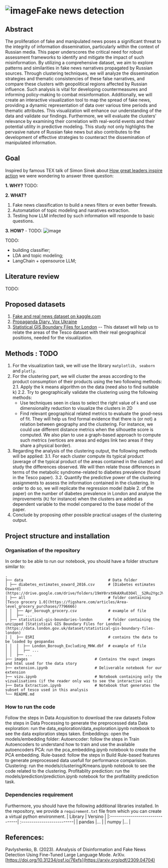 ![image](https://github.com/strateg17/fake-news/assets/69148321/9c37fb75-c818-45bb-b215-191da9025f3d)Fake news detection 
======

## Abstract
The proliferation of fake and manipulated news poses a significant threat to the integrity of information dissemination, particularly within the context of Russian media. This paper underscores the critical need for robust assessment frameworks to identify and mitigate the impact of such misinformation. By utilizing a comprehensive dataset, we aim to explore patterns and similarities in fake news narratives propagated by Russian sources. Through clustering techniques, we will analyze the dissemination strategies and thematic consistencies of these false narratives, and compare these clusters with geopolitical regions affected by Russian influence. Such analysis is vital for developing countermeasures and informing policy-making to combat misinformation. Additionally, we will create an interactive visualization tool to map the spread of fake news, providing a dynamic representation of data over various time periods and thematic attributes. This visualization will enhance our understanding of the data and validate our findings. Furthermore, we will evaluate the clusters' relevance by examining their correlation with real-world events and their potential utility in predictive modeling. This study not only highlights the pervasive nature of Russian fake news but also contributes to the development of effective strategies to counteract the dissemination of manipulated information.


## Goal
Inspired by famous TEX talk of Simon Sinek about [How great leaders inspire action](https://www.ted.com/talks/simon_sinek_how_great_leaders_inspire_action?language=en) we were wondering to answer three question: 

**1. WHY?** 
TODO: 

**2. WHAT?** 
1. Fake news classification to build a news filters or even better firewals.
2. Automatation of topic modeling and naratives extraction.
3. Testing how LLM infected by such information will responde to basic questions.


**3. HOW?**  - TODO:
![image](https://github.com/strateg17/fake-news/assets/69148321/95880738-0ba6-43f8-8e59-56c8a3646924)


TODO: 
- building classifier;
- LDA and topic modeling;
- LangChain + opensource LLM;


## Literature review
TODO:



## Proposed datasets
1. [Fake and real news dataset on kaggle.com](https://www.kaggle.com/datasets/clmentbisaillon/fake-and-real-news-dataset.)
2. [ Propaganda Diary. Vox Ukraine](https://russiandisinfo.voxukraine.org/en/narratives)
3. [Statistical GIS Boundary Files for London](https://data.london.gov.uk/dataset/statistical-gis-boundary-files-london) -- This dataset will help us to relate the areas of the Tesco dataset with their real geographical positions, needed for the visualization.



## Methods : TODO

1. For the visualization task, we will use the library ```matplotlib, seaborn``` and ```plotly```. 
2. For the clustering part, we will cluster the areas according to the product consumption of their products using the two following methods:
  2.1. Apply the k means algorithm on the data (need also to find suitable k)
  2.2. Try to geographically validate the clustering using the following methods:
    * Use techniques seen in class to select the right value of ```k``` and  use dimensionality reduction to visualize the clusters in 2D
    * Find relevant geographical related metrics to evaluate the good-ness of fit. They will help us find formal evidence that there is (or not) a relation between geography and the clustering. For instance, we could use different distance metrics when the silhouette score is computed. We also plan to use a graph-based approach to compute such metrics (vertices are areas and edges link two areas if they share a physical border). 
3. Regarding the analysis of the clustering output, the following methods will be applied:
  3.1. For each cluster compute its typical product (average of the typical product of the areas contained in the cluster) and study the differences observed. We will then relate those differences in terms of the metabolic syndrome-related to diabetes prevalence (found in the Tesco paper).
  3.2. Quantify the predictive power of the clustering assignments to assess the information contained in the clustering. In order to do so, we will replicate the regression model (table 2. of the paper) on the number of diabetes prevalence in London and analyse the improvements (```R2``` for instance) when the clusters are added as dependent variable to the model compared to the base model of the paper. 
4. Conclude by proposing other possible practical usages of the clustering output.


## Project structure and installation
### Organisation of the repository
In order to be able to run our notebook, you should have a folder structure similar to:

    .
    ├── data                                      # Data folder
    │ ├── diabetes_estimates_osward_2016.csv      # [Diabetes estimates Osward](https://drive.google.com/drive/folders/19mY0rxtHkAXRuO3O4l__S2Ru2YgcJVIA)
    │ ├── all                                     # folder containing [Tesco grocery 1.0](https://figshare.com/articles/Area-level_grocery_purchases/7796666)
    │ │  ├── Apr_borough_grocery.csv              # example of file
    │ │  ├── ...
    │ ├── statistical-gis-boundaries-london       # folder containing the unzipped [Statistical GIS Boundary Files for London](https://data.london.gov.uk/dataset/statistical-gis-boundary-files-london) 
    │ │  ├── ESRI                                 # contains the data to be loaded by geopandas
    │ │  │  ├── London_Borough_Excluding_MHW.dbf  # example of file
    │ │  │  ├── ...
    │ │  ├── ...
    ├── images                              # Contains the ouput images and html used for the data story
    ├── extension.ipynb                     # Deliverable notebook for our extension
    ├── vizu.ipynb                          # Notebook containing only the vizualisations (if the reader only was to see the interactive viz)
    ├── Data Extraction.ipynb               # Notebook that generates the subset of tesco used in this analysis
    └── README.md               
    

### How to run the code
Follow the steps in Data Acquisition to download the raw datasets
Follow the steps in Data Processing to generate the preprocessed data
Data exploration: run the data_exploration/data_exploration.ipynb notebook to see the data exploration steps taken.
Embeddings: open the models/embedding folder:
Autoencoder: follow the steps in Train Autoencoders to understand how to train and use the available autoencoders
PCA: run the pca_embedding.ipynb notebook to create the PCA embedding.
Rule-based: follow the steps in Build Rule-based features to generate preprocessed data usefull for performance comparision.
Clustering: run the models/clustering/Kmeans.ipynb notebook to see the code related to the clustering.
Profitablity prediction: run the models/prediction/prediction.ipynb notebook for the profitablity prediction task.

### Dependencies requirement

Furthermore, you should have the following additional libraries installed. In the repository, we provide a `requirement.txt` file from which you can create a virtual python environment.
| Library                         | Versino                    |
|:--------------------------------| :--------------------------|
| pandas                          |...                         |
| numpy                           |...                         |


## References:
Pavlyshenko, B. (2023). AAnalysis of Disinformation and Fake News Detection Using Fine-Tuned Large Language Mode. ArXiv. [https://doi.org/10.31234/osf.io/76xfs](https://arxiv.org/pdf/2309.04704)
